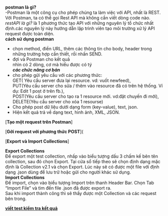 __postman là gì?__  
-Postman là một công cụ cho phép chúng ta làm việc với API, nhất là REST. Với Postman, ta có thể gọi Rest API mà không cần viết dòng code nào.     
_restAPI là gì?_ là 1 phương thức tạo API với những nguyên lý tổ chức nhất định.các nguyên lý này hướng dẫn lập trình viên tạo môi trường xử lý API request được toàn diện.  
__cách sử dụng postman__
- chọn method, điền URL, thêm các thông tin cho body, header trong những trường hợp cần thiết, rồi nhấn SEND.  
- đợi và Postman cho kết quả   
nhìn có 2 dòng, cơ mà hiểu được có tý   
__*các chức năng cơ bản*__  
- cho phép gửi yêu cầu với các phương thức:   
GET( Yêu cầu server đưa lại resource. vd: vuốt newfeed),  
PUT(Yêu cầu server cho sửa / thêm vào resource đã có trên hệ thống. Ví dụ: Edit 1 post ở trên fb.),  
POST(Yêu cầu server cho tạo ra 1 resource mới. vd:đặt chuyến đi mới),  
DELETE(Yêu cầu server cho xóa 1 resourse)  
- Cho phép post dữ liệu dưới dạng form (key-value), text, json.  
- Hiện kết quả trả về dạng text, hình ảnh, XML, JSON. 

[__Tạo một request trên Postman__]    

[__Gởi request với phương thức POST__]( 

[__Export và Import Collections__]  

 **Export Collections**  
  Để export một test collection, nhấp vào biểu tượng dấu 3 chấm kế bên tên collection, sau đó chọn Export. Tại cửa sổ tiếp theo sẽ chọn định dạng mặc định là Collection v2.1 và chọn Export. Lúc này sẽ có được một file với định dạng .json dùng để lưu trữ hoặc gửi cho người khác sử dụng.  
 **Import Collections**  
 Để import, chọn vào biểu tượng Import trên thanh Header Bar. Chọn Tab “Import File” và tìm đến file .json đã được export ra.  
 Sau khi import thành công thì sẽ thấy được một Collection và các request bên trong.
 
[__viết test kiểm tra kết quả__](https://sangbui.com/postman-07-viet-tests-kiem-tra-ket-qua/#comments)  



